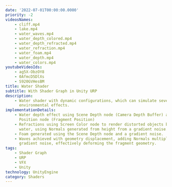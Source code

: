 ```yaml
---
date: '2022-07-01T00:00:00.0000'
priority: -2
videosNames:
    - cliff.mp4
    - lake.mp4
    - water_waves.mp4
    - water_depth_colored.mp4
    - water_depth_refracted.mp4
    - water_refraction.mp4
    - water_foam.mp4
    - water_depth.mp4
    - water_colors.mp4
youtubeVideoIds:
    - ag5X-ObzOY8
    - 0AfmcD5DlXs
    - S920GVHesBM
title: Water Shader
subtitle: With Shader Graph in Unity URP
description:
    - Water shader with dynamic configurations, which can simulate several
      environmental effects.
implementationDetails:
    - Water depth effect using Scene Depth node (Camera Depth Buffer) and Screen
      Position node (Fragment Position)
    - Refractions using Screen Color node to render distorted objects behind the
      water, using Normals generated from height from a gradient noise.
    - Foam generated using the Scene Depth node and a gradient noise.
    - Waves achieved with geometry displacement, adding Normals multiplied by a
      gradient noise, effectively deforming the fragment geometry.
tags:
    - Shader Graph
    - URP
    - VFX
    - Unity
technology: UnityEngine
category: Shaders
---
```

